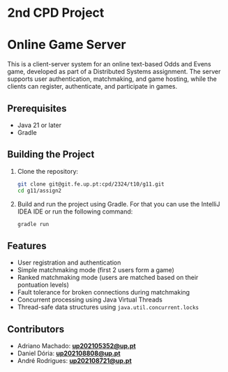# 2nd CPD Project
# Online Game Server

This is a client-server system for an online text-based Odds and Evens game, developed as part of a Distributed Systems assignment. The server supports user authentication, matchmaking, and game hosting, while the clients can register, authenticate, and participate in games.

## Prerequisites

- Java 21 or later
- Gradle

## Building the Project

1. Clone the repository:
   ```bash
   git clone git@git.fe.up.pt:cpd/2324/t10/g11.git
   cd g11/assign2
   ``` 

2. Build and run the project using Gradle. For that you can use the IntelliJ IDEA IDE or run the following command:
   ```bash
   gradle run
   ```

## Features

- User registration and authentication
- Simple matchmaking mode (first 2 users form a game)
- Ranked matchmaking mode (users are matched based on their pontuation levels)
- Fault tolerance for broken connections during matchmaking
- Concurrent processing using Java Virtual Threads
- Thread-safe data structures using `java.util.concurrent.locks`

## Contributors

- Adriano Machado: **up202105352@up.pt**    
- Daniel Dória: **up202108808@up.pt**
- André Rodrigues: **up202108721@up.pt**
